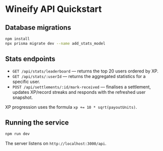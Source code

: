 # Wineify API Quickstart

## Database migrations

```bash
npm install
npx prisma migrate dev --name add_stats_model
```

## Stats endpoints

- `GET /api/stats/leaderboard` — returns the top 20 users ordered by XP.
- `GET /api/stats/:userId` — returns the aggregated statistics for a specific user.
- `POST /api/settlements/:id/mark-received` — finalises a settlement, updates XP/record streaks and responds with the refreshed user snapshot.

XP progression uses the formula `xp += 10 * sqrt(payoutUnits)`.

## Running the service

```bash
npm run dev
```

The server listens on `http://localhost:3000/api`.
